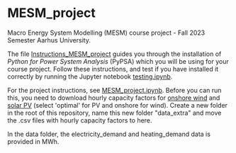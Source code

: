 # MESM_project
Macro Energy System Modelling (MESM) course project - Fall 2023 Semester Aarhus University.

The file [Instructions_MESM_project](https://github.com/martavp/MESM_project/blob/master/Instructions_MESM_project.pdf) guides you through the installation of *Python for Power System Analysis* (PyPSA) which you will be using for your course project. Follow these instructions, and test if you have installed it correctly by running the Jupyter notebook [testing.ipynb](https://github.com/martavp/MESM_project/blob/master/testing.ipynb). 

For the project instructions, see [MESM_project.ipynb](https://github.com/martavp/RES_project/blob/master/RES_project.ipynb). Before you can run this, you need to download hourly capacity factors for [onshore wind](https://zenodo.org/record/3253876#.XSiVOEdS8l0) and [solar PV](https://zenodo.org/record/2613651#.XSiVOkdS8l0)  (select 'optimal' for PV and onshore for wind). Create a new folder in the root of this repository, name this new folder "data_extra" and move the .csv files with hourly capacity factors to here.

In the data folder, the electricity_demand and heating_demand data is provided in MWh.
